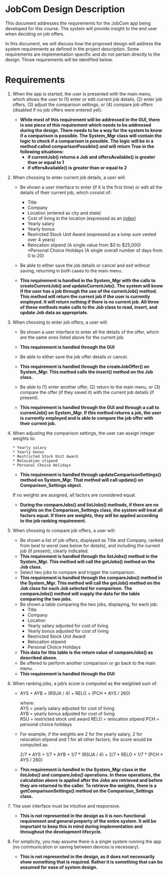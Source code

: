 # JobCom Design Description

This document addresses the requirements for the JobCom app being developed for this course. The system will provide insight to the end user when deciding on job offers. 

In this document, we will discuss how the proposed design will address the system requirements as defined in the project description. Some requirements are implementation specific and do not pertain directly to the design. Those requirements will be identified below. 



# Requirements

 1. When the app is started, the user is presented with the main menu, which allows the user to (1) enter or edit current job details, (2) enter job offers, (3) adjust the comparison settings, or (4) compare job offers (disabled if no job offers were entered yet).

	* **While most of this requirement will be addressed in the GUI, there is one piece of this requirement which needs to be addressed during the design.  There needs to be a way for the system to know if a comparison is possible. The System_Mgr class will contain the logic to check if a comparison is possible. The logic will be in a method called comparisonPossible() and will return True in the following situations:**	
		* **if currentJob() returns a Job and offersAvailable() is greater than or equal to 1**
		* **if offersAvailable() is greater than or equal to 2**
    
 2. When choosing to enter current job details, a user will:
    
	* Be shown a user interface to enter (if it is the first time) or edit all the details of their current job, which consist of:
    
		* Title
		* Company
		* Location (entered as city and state)
		* Cost of living in the location (expressed as an [index](https://www.expatistan.com/cost-of-living/index/north-america))    
		* Yearly salary    
		* Yearly bonus    
		* Restricted Stock Unit Award (expressed as a lump sum vested over 4 years)    
		* Relocation stipend (A single value from $0 to $25,000)    
		*Personal Choice Holidays (A single overall number of days from 0 to 20)
	* Be able to either save the job details or cancel and exit without saving, returning in both cases to the main menu.
    
    * **This requirement is handled in the System_Mgr with the calls to createCurrentJob() and updateCurrentJob(). The system will know if the user has a job through the use of the currentJob() method. This method will return the current job if the user is currently employed. It will return nothing if there is no current job. All three of these methods make calls to the Job class to read, insert, and update Job data as appropriate.**

 3. When choosing to enter job offers, a user will:
    * Be shown a user interface to enter all the details of the offer, which are the same ones listed above for the current job.
    * **This requirement is handled through the GUI**
    
    * Be able to either save the job offer details or cancel.
    * **This requirement is handled through the createJobOffer() on System_Mgr. This method calls the insert() method on the Job class.**
    * Be able to (1) enter another offer, (2) return to the main menu, or (3) compare the offer (if they saved it) with the current job details (if present).
    * **This requirement is handled through the GUI and through a call to currentJob() on System_Mgr. If this method returns a job, the user is currently employed and is able to compare the job offer with their current job.**

 4. When adjusting the comparison settings, the user can assign integer weights to:
    
		* Yearly salary    
		* Yearly bonus    
		* Restricted Stock Unit Award    
		* Relocation stipend    
		* Personal Choice Holidays
    * **This requirement is handled through updateComparisonSettings() method on System_Mgr. That method will call update() on Comparison_Settings object.**
    
	If no weights are assigned, all factors are considered equal.
	* **During the compareJobs() and listJobs() methods, if there are no weights on the Comparison_Settings class, the system will treat all factors equal. If there are weights, they will be applied according to the job ranking requirement.**

5.  When choosing to compare job offers, a user will:
	* Be shown a list of job offers, displayed as Title and Company, ranked from best to worst (see below for details), and including the current job (if present), clearly indicated.
	* **This requirement is handled through the listJobs() method in the System_Mgr. This method will call the getJobs() method on the Job class.**
	* Select two jobs to compare and trigger the comparison.
	* **This requirement is handled through the compareJobs() method in the System_Mgr. This method will call the getJob() method on the Job class for each Job selected for comparison. The compareJobs() method will supply the data for the table comparing the two jobs.**
	* Be shown a table comparing the two jobs, displaying, for each job:
    	* Title
		* Company
		* Location
		* Yearly salary adjusted for cost of living
		* Yearly bonus adjusted for cost of living
		* Restricted Stock Unit Award
		* Relocation stipend
		* Personal Choice Holidays
    * **This data for this table is the return value of compareJobs() as described above.**
	* Be offered to perform another comparison or go back to the main menu. 
    * **This requirement is handled through the GUI**

6. When ranking jobs, a job’s score is computed as the weighted sum of:  
      
	* AYS + AYB + (RSUA / 4) + RELO + (PCH * AYS / 260)       
	  
		where:  
			AYS = yearly salary adjusted for cost of living  
			AYB = yearly bonus adjusted for cost of living  
			RSU = restricted stock unit award
			RELO = relocation stipend
			PCH = personal choice holidays

	* For example, if the weights are 2 for the yearly salary, 2 for relocation stipend and 1 for all other factors, the score would be computed as:

		2/7 * AYS + 1/7 * AYB + 1/7 * (RSUA / 4) + 2/7 * RELO + 1/7 * (PCH * AYS / 260)

	* **This requirement is handled in the System_Mgr class in the *listJobs()* and *compareJobs()* operations.  In these operations, the calculation above is applied after the Jobs are retrieved and before they are returned to the caller. To retrieve the weights, there is a getComparisonSettings() method on the Comparison_Settings class.**
  
7.  The user interface must be intuitive and responsive.

	* **This is not represented in the design as it is non-functional requirement and general property of the entire system. It will be important to keep this in mind during implementation and throughout the development lifecycle.**
 
    
9. For simplicity, you may assume there is a single system running the app (no communication or saving between devices is necessary).

	* **This is not represented in the design, as it does not necessarily show something that is required. Rather it is something that can be assumed for ease of system design.** 

